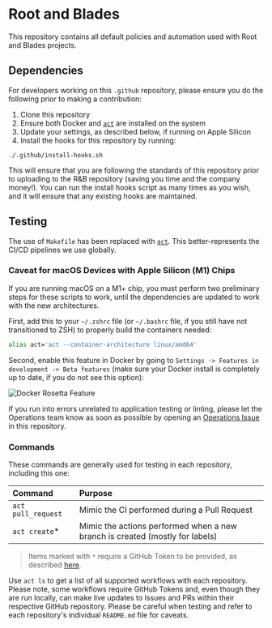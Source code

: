 # Root and Blades

This repository contains all default policies and automation used with Root and Blades projects.

## Dependencies

For developers working on this `.github` repository, please ensure you do the following prior to making a contribution:

1. Clone this repository
2. Ensure both Docker and [`act`][act] are installed on the system
3. Update your settings, as described below, if running on Apple Silicon
4. Install the hooks for this repository by running:

```shell
./.github/install-hooks.sh
```

This will ensure that you are following the standards of this repository prior to uploading to the R&B repository
(saving you time and the company money!). You can run the install hooks script as many times as you wish, and it will
ensure that any existing hooks are maintained.

## Testing

The use of `Makefile` has been replaced with [`act`][act]. This better-represents the CI/CD pipelines we use globally.

### Caveat for macOS Devices with Apple Silicon (M1) Chips

If you are running macOS on a M1+ chip, you must perform two preliminary steps for these scripts to work, until the
dependencies are updated to work with the new architectures.

First, add this to your `~/.zshrc` file (or `~/.bashrc` file, if you still have not transitioned to ZSH) to properly
build the containers needed:

```zsh
alias act='act --container-architecture linux/amd64'
```

Second, enable this feature in Docker by going to `Settings -> Features in development -> Beta features` (make sure your
Docker install is completely up to date, if you do not see this option):

![Docker Rosetta Feature][docker-rosetta]

If you run into errors unrelated to application testing or linting, please let the Operations team know as soon as
possible by opening an [Operations Issue][ops-issue] in this repository.

### Commands

These commands are generally used for testing in each repository, including this one:

| Command            | Purpose                                                                      |
| :----------------- | :--------------------------------------------------------------------------- |
| `act pull_request` | Mimic the CI performed during a Pull Request                                 |
| `act create`\*     | Mimic the actions performed when a new branch is created (mostly for labels) |

> Items marked with `*` require a GitHub Token to be provided, as described [here][act-token].

Use `act ls` to get a list of all supported workflows with each repository. Please note, some workflows require GitHub
Tokens and, even though they are run locally, can make live updates to Issues and PRs within their respective GitHub
repository. Please be careful when testing and refer to each repository's individual `README.md` file for caveats.

<!-- Link Repository -->

[act]: https://github.com/nektos/act
[act-token]: https://github.com/nektos/act#github_token
[docker-rosetta]: img/macos-m1-docker-settings.png
[ops-issue]: https://github.com/root-and-blades/.github/issues/new/choose
